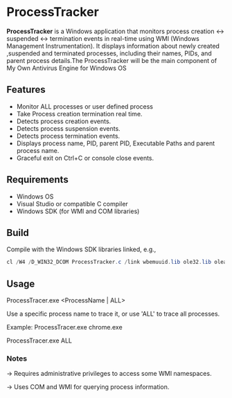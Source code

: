 # ProcessTracker

**ProcessTracker** is a Windows application that monitors process creation <-> suspended <-> termination events in real-time using WMI (Windows Management Instrumentation). It displays information about newly created ,suspended and terminated processes, including their names, PIDs, and parent process details.The ProcessTracker will be the main component of My Own Antivirus Engine for Windows OS

## Features

- Monitor ALL processes or user defined process
- Take Process creation termination real time.
- Detects process creation events.
- Detects process suspension events.
- Detects process termination events.
- Displays process name, PID, parent PID, Executable Paths and parent process name.
- Graceful exit on Ctrl+C or console close events.

## Requirements

- Windows OS
- Visual Studio or compatible C compiler
- Windows SDK (for WMI and COM libraries)

## Build

Compile with the Windows SDK libraries linked, e.g.,

```powershell
cl /W4 /D_WIN32_DCOM ProcessTracker.c /link wbemuuid.lib ole32.lib oleaut32.lib
```

## Usage
ProcessTracer.exe <ProcessName | ALL>

Use a specific process name to trace it, or use 'ALL' to trace all processes.

Example: ProcessTracer.exe chrome.exe

ProcessTracer.exe ALL

### Notes

-> Requires administrative privileges to access some WMI namespaces.

-> Uses COM and WMI for querying process information.
